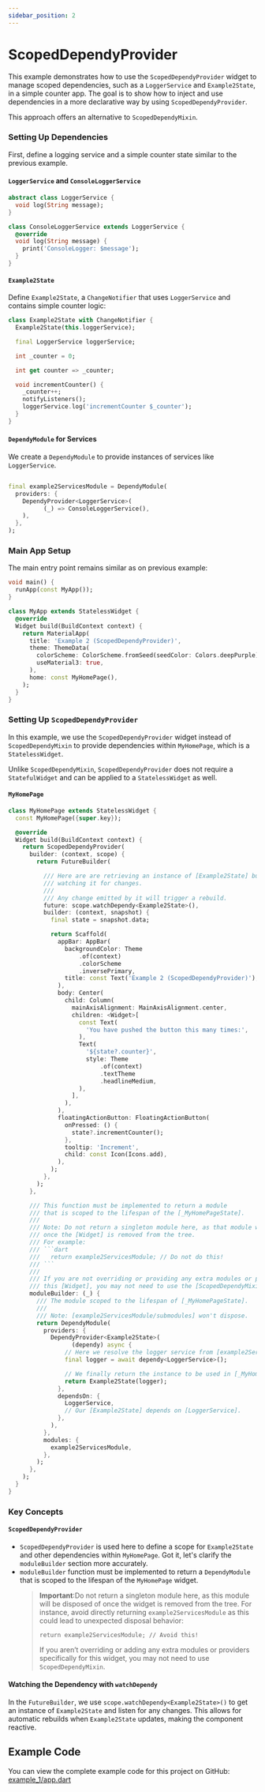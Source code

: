 ```yaml
---
sidebar_position: 2
---
```


# ScopedDependyProvider

This example demonstrates how to use the `ScopedDependyProvider` widget to manage scoped dependencies,
such as a `LoggerService` and `Example2State`, in a simple counter app. The goal is to show how to inject and use
dependencies in a more declarative way by using `ScopedDependyProvider`.

This approach offers an alternative to `ScopedDependyMixin`.

### Setting Up Dependencies

First, define a logging service and a simple counter state similar to the previous example.

#### `LoggerService` and `ConsoleLoggerService`

```dart
abstract class LoggerService {
  void log(String message);
}

class ConsoleLoggerService extends LoggerService {
  @override
  void log(String message) {
    print('ConsoleLogger: $message');
  }
}
```

#### `Example2State`

Define `Example2State`, a `ChangeNotifier` that uses `LoggerService` and contains simple counter logic:

```dart
class Example2State with ChangeNotifier {
  Example2State(this.loggerService);

  final LoggerService loggerService;

  int _counter = 0;

  int get counter => _counter;

  void incrementCounter() {
    _counter++;
    notifyListeners();
    loggerService.log('incrementCounter $_counter');
  }
}
```

#### `DependyModule` for Services

We create a `DependyModule` to provide instances of services like `LoggerService`.

```dart

final example2ServicesModule = DependyModule(
  providers: {
    DependyProvider<LoggerService>(
          (_) => ConsoleLoggerService(),
    ),
  },
);
```

### Main App Setup

The main entry point remains similar as on previous example:

```dart
void main() {
  runApp(const MyApp());
}

class MyApp extends StatelessWidget {
  @override
  Widget build(BuildContext context) {
    return MaterialApp(
      title: 'Example 2 (ScopedDependyProvider)',
      theme: ThemeData(
        colorScheme: ColorScheme.fromSeed(seedColor: Colors.deepPurple),
        useMaterial3: true,
      ),
      home: const MyHomePage(),
    );
  }
}
```

### Setting Up `ScopedDependyProvider`

In this example, we use the `ScopedDependyProvider` widget instead of `ScopedDependyMixin` to provide dependencies
within `MyHomePage`, which is a `StatelessWidget`.

Unlike `ScopedDependyMixin`, `ScopedDependyProvider` does not require a `StatefulWidget` and can be applied to a
`StatelessWidget` as well.

#### `MyHomePage`

```dart
class MyHomePage extends StatelessWidget {
  const MyHomePage({super.key});

  @override
  Widget build(BuildContext context) {
    return ScopedDependyProvider(
      builder: (context, scope) {
        return FutureBuilder(

          /// Here are are retrieving an instance of [Example2State] but also
          /// watching it for changes.
          ///
          /// Any change emitted by it will trigger a rebuild.
          future: scope.watchDependy<Example2State>(),
          builder: (context, snapshot) {
            final state = snapshot.data;

            return Scaffold(
              appBar: AppBar(
                backgroundColor: Theme
                    .of(context)
                    .colorScheme
                    .inversePrimary,
                title: const Text('Example 2 (ScopedDependyProvider)'),
              ),
              body: Center(
                child: Column(
                  mainAxisAlignment: MainAxisAlignment.center,
                  children: <Widget>[
                    const Text(
                      'You have pushed the button this many times:',
                    ),
                    Text(
                      '${state?.counter}',
                      style: Theme
                          .of(context)
                          .textTheme
                          .headlineMedium,
                    ),
                  ],
                ),
              ),
              floatingActionButton: FloatingActionButton(
                onPressed: () {
                  state?.incrementCounter();
                },
                tooltip: 'Increment',
                child: const Icon(Icons.add),
              ),
            );
          },
        );
      },

      /// This function must be implemented to return a module
      /// that is scoped to the lifespan of the [_MyHomePageState].
      ///
      /// Note: Do not return a singleton module here, as that module will be disposed of
      /// once the [Widget] is removed from the tree.
      /// For example:
      /// ```dart
      ///   return example2ServicesModule; // Do not do this!
      /// ```
      ///
      /// If you are not overriding or providing any extra modules or providers specifically for
      /// this [Widget], you may not need to use the [ScopedDependyMixin].
      moduleBuilder: (_) {
        /// The module scoped to the lifespan of [_MyHomePageState].
        ///
        /// Note: [example2ServicesModule/submodules] won't dispose.
        return DependyModule(
          providers: {
            DependyProvider<Example2State>(
                  (dependy) async {
                // Here we resolve the logger service from [example2ServicesModule].
                final logger = await dependy<LoggerService>();

                // We finally return the instance to be used in [_MyHomePageState].
                return Example2State(logger);
              },
              dependsOn: {
                LoggerService,
                // Our [Example2State] depends on [LoggerService].
              },
            ),
          },
          modules: {
            example2ServicesModule,
          },
        );
      },
    );
  }
}

```

### Key Concepts

#### `ScopedDependyProvider`

- `ScopedDependyProvider` is used here to define a scope for `Example2State` and other dependencies within `MyHomePage`.
  Got it, let's clarify the `moduleBuilder` section more accurately.
- `moduleBuilder` function must be implemented to return a `DependyModule` that is scoped to the lifespan of the
  `MyHomePage` widget.
  > **Important**:Do not return a singleton module here, as this module will be disposed of once the widget is removed
  from the tree. For instance, avoid directly returning `example2ServicesModule` as this could lead to unexpected
  disposal behavior:
  > ```
  > return example2ServicesModule; // Avoid this!
  >  ```
  > If you aren’t overriding or adding any extra modules or providers specifically for this widget, you may not need
  to
  use `ScopedDependyMixin`.

#### Watching the Dependency with `watchDependy`

In the `FutureBuilder`, we use `scope.watchDependy<Example2State>()` to get an instance of `Example2State` and listen
for any changes. This allows for automatic rebuilds when `Example2State` updates, making the component reactive.

## Example Code

You can view the complete example code for this project on
GitHub: [example_1/app.dart](https://github.com/xeinebiu/dependy/blob/main/packages/dependy_flutter/example/example_2/app.dart)
